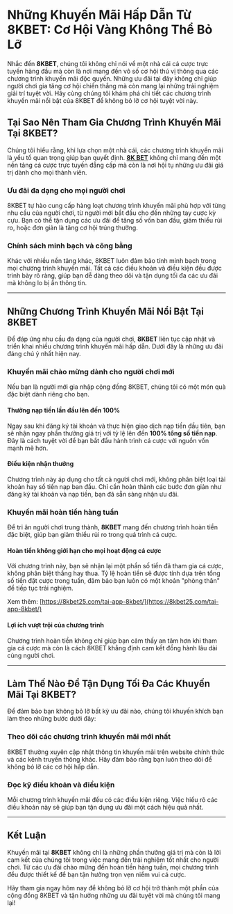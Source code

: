 # Những Khuyến Mãi Hấp Dẫn Từ 8KBET: Cơ Hội Vàng Không Thể Bỏ Lỡ  

Nhắc đến **8KBET**, chúng tôi không chỉ nói về một nhà cái cá cược trực tuyến hàng đầu mà còn là nơi mang đến vô số cơ hội thú vị thông qua các chương trình khuyến mãi độc quyền. Những ưu đãi tại đây không chỉ giúp người chơi gia tăng cơ hội chiến thắng mà còn mang lại những trải nghiệm giải trí tuyệt vời. Hãy cùng chúng tôi khám phá chi tiết các chương trình khuyến mãi nổi bật của 8KBET để không bỏ lỡ cơ hội tuyệt vời này.  

## Tại Sao Nên Tham Gia Chương Trình Khuyến Mãi Tại 8KBET?  

Chúng tôi hiểu rằng, khi lựa chọn một nhà cái, các chương trình khuyến mãi là yếu tố quan trọng giúp bạn quyết định. **[8K BET](https://8kbet25.com/)** không chỉ mang đến một nền tảng cá cược trực tuyến đẳng cấp mà còn là nơi hội tụ những ưu đãi giá trị dành cho mọi thành viên.  

### Ưu đãi đa dạng cho mọi người chơi  

8KBET tự hào cung cấp hàng loạt chương trình khuyến mãi phù hợp với từng nhu cầu của người chơi, từ người mới bắt đầu cho đến những tay cược kỳ cựu. Bạn có thể tận dụng các ưu đãi để tăng số vốn ban đầu, giảm thiểu rủi ro, hoặc đơn giản là tăng cơ hội trúng thưởng.  

### Chính sách minh bạch và công bằng  

Khác với nhiều nền tảng khác, 8KBET luôn đảm bảo tính minh bạch trong mọi chương trình khuyến mãi. Tất cả các điều khoản và điều kiện đều được trình bày rõ ràng, giúp bạn dễ dàng theo dõi và tận dụng tối đa các ưu đãi mà không lo bị ẩn thông tin.  

---

## Những Chương Trình Khuyến Mãi Nổi Bật Tại 8KBET  

Để đáp ứng nhu cầu đa dạng của người chơi, **8KBET** liên tục cập nhật và triển khai nhiều chương trình khuyến mãi hấp dẫn. Dưới đây là những ưu đãi đáng chú ý nhất hiện nay.  

### Khuyến mãi chào mừng dành cho người chơi mới  

Nếu bạn là người mới gia nhập cộng đồng 8KBET, chúng tôi có một món quà đặc biệt dành riêng cho bạn.  

#### Thưởng nạp tiền lần đầu lên đến 100%  

Ngay sau khi đăng ký tài khoản và thực hiện giao dịch nạp tiền đầu tiên, bạn sẽ nhận ngay phần thưởng giá trị với tỷ lệ lên đến **100% tổng số tiền nạp**. Đây là cách tuyệt vời để bạn bắt đầu hành trình cá cược với nguồn vốn mạnh mẽ hơn.  

#### Điều kiện nhận thưởng  

Chương trình này áp dụng cho tất cả người chơi mới, không phân biệt loại tài khoản hay số tiền nạp ban đầu. Chỉ cần hoàn thành các bước đơn giản như đăng ký tài khoản và nạp tiền, bạn đã sẵn sàng nhận ưu đãi.  

### Khuyến mãi hoàn tiền hàng tuần  

Để tri ân người chơi trung thành, **8KBET** mang đến chương trình hoàn tiền đặc biệt, giúp bạn giảm thiểu rủi ro trong quá trình cá cược.  

#### Hoàn tiền không giới hạn cho mọi hoạt động cá cược  

Với chương trình này, bạn sẽ nhận lại một phần số tiền đã tham gia cá cược, không phân biệt thắng hay thua. Tỷ lệ hoàn tiền sẽ được tính dựa trên tổng số tiền đặt cược trong tuần, đảm bảo bạn luôn có một khoản "phòng thân" để tiếp tục trải nghiệm.  

Xem thêm: [https://8kbet25.com/tai-app-8kbet/](https://8kbet25.com/tai-app-8kbet/)

#### Lợi ích vượt trội của chương trình  

Chương trình hoàn tiền không chỉ giúp bạn cảm thấy an tâm hơn khi tham gia cá cược mà còn là cách 8KBET khẳng định cam kết đồng hành lâu dài cùng người chơi.  

---

## Làm Thế Nào Để Tận Dụng Tối Đa Các Khuyến Mãi Tại 8KBET?  

Để đảm bảo bạn không bỏ lỡ bất kỳ ưu đãi nào, chúng tôi khuyến khích bạn làm theo những bước dưới đây:  

### Theo dõi các chương trình khuyến mãi mới nhất  

8KBET thường xuyên cập nhật thông tin khuyến mãi trên website chính thức và các kênh truyền thông khác. Hãy đảm bảo rằng bạn luôn theo dõi để không bỏ lỡ các cơ hội hấp dẫn.  

### Đọc kỹ điều khoản và điều kiện  

Mỗi chương trình khuyến mãi đều có các điều kiện riêng. Việc hiểu rõ các điều khoản này sẽ giúp bạn tận dụng ưu đãi một cách hiệu quả nhất.  

---

## Kết Luận  

Khuyến mãi tại **8KBET** không chỉ là những phần thưởng giá trị mà còn là lời cam kết của chúng tôi trong việc mang đến trải nghiệm tốt nhất cho người chơi. Từ các ưu đãi chào mừng đến hoàn tiền hàng tuần, mọi chương trình đều được thiết kế để bạn tận hưởng trọn vẹn niềm vui cá cược.  

Hãy tham gia ngay hôm nay để không bỏ lỡ cơ hội trở thành một phần của cộng đồng 8KBET và tận hưởng những ưu đãi tuyệt vời mà chúng tôi mang lại!  